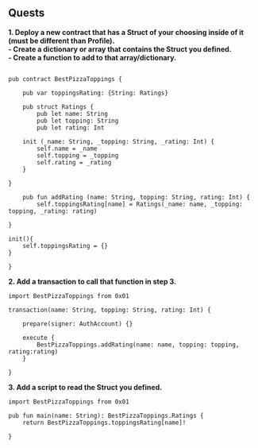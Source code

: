 ## Quests

**1. Deploy a new contract that has a Struct of your choosing inside of it (must be different than Profile).
<br>- Create a dictionary or array that contains the Struct you defined.
<br>- Create a function to add to that array/dictionary.**

``` cadence

pub contract BestPizzaToppings {

    pub var toppingsRating: {String: Ratings}

    pub struct Ratings {
        pub let name: String
        pub let topping: String
        pub let rating: Int

    init (_name: String, _topping: String, _rating: Int) {
        self.name = _name
        self.topping = _topping
        self.rating = _rating
    }

}

    pub fun addRating (name: String, topping: String, rating: Int) {
        self.toppingsRating[name] = Ratings(_name: name, _topping: topping, _rating: rating)

}

init(){
    self.toppingsRating = {}
}  

}
```


**2. Add a transaction to call that function in step 3.**

```cadence
import BestPizzaToppings from 0x01

transaction(name: String, topping: String, rating: Int) {

    prepare(signer: AuthAccount) {}

    execute {
        BestPizzaToppings.addRating(name: name, topping: topping, rating:rating)
    }

}
```

**3. Add a script to read the Struct you defined.**

``` cadence
import BestPizzaToppings from 0x01

pub fun main(name: String): BestPizzaToppings.Ratings {
    return BestPizzaToppings.toppingsRating[name]!

}
```
